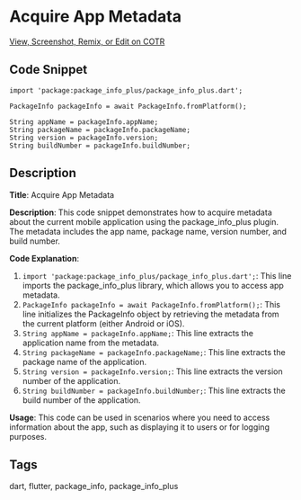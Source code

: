 # Acquire App Metadata

  [View, Screenshot, Remix, or Edit on COTR](https://cotr.dev/snippet/388)
  
  ## Code Snippet
  ```
  import 'package:package_info_plus/package_info_plus.dart';

PackageInfo packageInfo = await PackageInfo.fromPlatform();

String appName = packageInfo.appName;
String packageName = packageInfo.packageName;
String version = packageInfo.version;
String buildNumber = packageInfo.buildNumber;
  ```
  
  ## Description
  **Title**: Acquire App Metadata

**Description**:
This code snippet demonstrates how to acquire metadata about the current mobile application using the package_info_plus plugin. The metadata includes the app name, package name, version number, and build number.

**Code Explanation**:

1. `import 'package:package_info_plus/package_info_plus.dart';`: This line imports the package_info_plus library, which allows you to access app metadata.
2. `PackageInfo packageInfo = await PackageInfo.fromPlatform();`: This line initializes the PackageInfo object by retrieving the metadata from the current platform (either Android or iOS).
3. `String appName = packageInfo.appName;`: This line extracts the application name from the metadata.
4. `String packageName = packageInfo.packageName;`: This line extracts the package name of the application.
5. `String version = packageInfo.version;`: This line extracts the version number of the application.
6. `String buildNumber = packageInfo.buildNumber;`: This line extracts the build number of the application.

**Usage**:
This code can be used in scenarios where you need to access information about the app, such as displaying it to users or for logging purposes.
  
  ## Tags
  dart, flutter, package_info, package_info_plus
